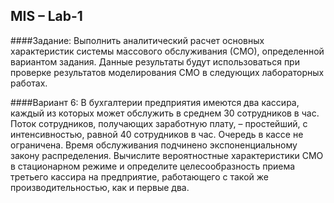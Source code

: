MIS – Lab-1
-------------
####Задание:
Выполнить аналитический расчет основных характеристик системы массового обслуживания (СМО), определенной вариантом задания. Данные результаты будут использоваться при проверке результатов моделирования СМО в следующих лабораторных работах.

####Вариант 6:
В бухгалтерии предприятия имеются два кассира, каждый из которых может обслужить в среднем 30 сотрудников в час. Поток сотрудников, получающих заработную плату, – простейший, с интенсивностью, равной 40 сотрудников в час. Очередь в кассе не ограничена. Время обслуживания подчинено экспоненциальному закону распределения. Вычислите вероятностные характеристики СМО в стационарном режиме и определите целесообразность приема третьего кассира на предприятие, работающего с такой же производительностью, как и первые два.
